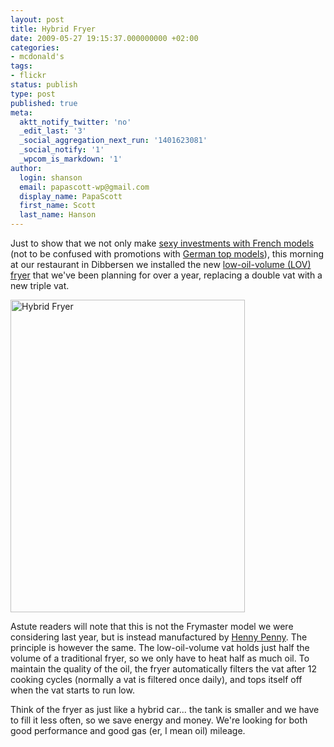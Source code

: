 ```yaml
---
layout: post
title: Hybrid Fryer
date: 2009-05-27 19:15:37.000000000 +02:00
categories:
- mcdonald's
tags:
- flickr
status: publish
type: post
published: true
meta:
  aktt_notify_twitter: 'no'
  _edit_last: '3'
  _social_aggregation_next_run: '1401623081'
  _social_notify: '1'
  _wpcom_is_markdown: '1'
author:
  login: shanson
  email: papascott-wp@gmail.com
  display_name: PapaScott
  first_name: Scott
  last_name: Hanson
---
```

<p>Just to show that we not only make <a href="http://www.papascott.de/archives/2009/04/15/stripes-from-paris">sexy investments with French models</a> (not to be confused with promotions with <a href="http://www.abendzeitung.de/leute/108462">German top models</a>), this morning at our restaurant in Dibbersen we installed the new <a href="http://www.papascott.de/archives/2009/04/15/stripes-from-paris">low-oil-volume (LOV) fryer</a> that we've been planning for over a year, replacing a double vat with a new triple vat.</p>
<p><a href="http://www.flickr.com/photos/51035717986@N01/3570794066" title="View 'Hybrid Fryer' on Flickr.com"><img src="https://farm4.static.flickr.com/3641/3570794066_cebd1281e2.jpg" alt="Hybrid Fryer" border="0" width="375" height="500" /></a></p>
<p>Astute readers will note that this is not the Frymaster model we were considering last year, but is instead manufactured by <a href="http://www.hennypenny.com/">Henny Penny</a>. The principle is however the same. The low-oil-volume vat holds just half the volume of a traditional fryer, so we only have to heat half as much oil. To maintain the quality of the oil, the fryer automatically filters the vat after 12 cooking cycles (normally a vat is filtered once daily), and tops itself off when the vat starts to run low.</p>
<p>Think of the fryer as just like a hybrid car... the tank is smaller and we have to fill it less often, so we save energy and money. We're looking for both good performance and good gas (er, I mean oil) mileage.</p>
